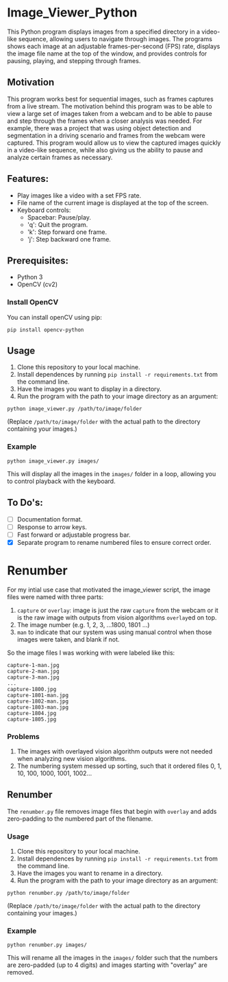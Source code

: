 # Image_Viewer_Python

This Python program displays images from a specified directory in a video-like sequence, allowing users to navigate through images. The programs shows each image at an adjustable frames-per-second (FPS) rate, displays the image file name at the top of the window, and provides controls for pausing, playing, and stepping through frames. 

## Motivation

This program works best for sequential images, such as frames captures from a live stream. The motivation behind this program was to be able to view a large set of images taken from a webcam and to be able to pause and step through the frames when a closer analysis was needed. For example, there was a project that was using object detection and segmentation in a driving scenario and frames from the webcam were captured. This program would allow us to view the captured images quickly in a video-like sequence, while also giving us the ability to pause and analyze certain frames as necessary. 

## Features:

- Play images like a video with a set FPS rate. 
- File name of the current image is displayed at the top of the screen. 
- Keyboard controls:
    - Spacebar: Pause/play.
    - 'q': Quit the program.
    - 'k': Step forward one frame.
    - 'j': Step backward one frame. 

## Prerequisites:

- Python 3
- OpenCV (cv2)

### Install OpenCV

You can install openCV using pip:

```
pip install opencv-python
```

## Usage

1. Clone this repository to your local machine. 
2. Install dependences by running `pip install -r requirements.txt` from the command line.
3. Have the images you want to display in a directory.
4. Run the program with the path to your image directory as an argument:
```
python image_viewer.py /path/to/image/folder
```

(Replace `/path/to/image/folder` with the actual path to the directory containing your images.)

### Example

```
python image_viewer.py images/
```
This will display all the images in the `images/` folder in a loop, allowing you to control playback with the keyboard. 

## To Do's:
 
- [ ] Documentation format.
- [ ] Response to arrow keys. 
- [ ] Fast forward or adjustable progress bar. 
- [x] Separate program to rename numbered files to ensure correct order. 

# Renumber

For my intial use case that motivated the image_viewer script, the image files were named with three parts:

1. `capture` or `overlay`: image is just the raw `capture` from the webcam or it is the raw image with outputs from vision algorithms `overlay`ed on top. 
2. The image number (e.g. 1, 2, 3, ...1800, 1801 ...)
3. `man` to indicate that our system was using manual control when those images were taken, and blank if not. 

So the image files I was working with were labeled like this:

```
capture-1-man.jpg
capture-2-man.jpg
capture-3-man.jpg
...
capture-1800.jpg
capture-1801-man.jpg
capture-1802-man.jpg
capture-1803-man.jpg
capture-1804.jpg
capture-1805.jpg
```

### Problems

1. The images with overlayed vision algorithm outputs were not needed when analyzing new vision algorithms. 
2. The numbering system messed up sorting, such that it ordered files 0, 1, 10, 100, 1000, 1001, 1002...

## Renumber

The `renumber.py` file removes image files that begin with `overlay` and adds zero-padding to the numbered part of the filename. 

### Usage

1. Clone this repository to your local machine. 
2. Install dependences by running `pip install -r requirements.txt` from the command line.
3. Have the images you want to rename in a directory.
4. Run the program with the path to your image directory as an argument:
```
python renumber.py /path/to/image/folder
```

(Replace `/path/to/image/folder` with the actual path to the directory containing your images.)

### Example

```
python renumber.py images/
```
This will rename all the images in the `images/` folder such that the numbers are zero-padded (up to 4 digits) and images starting with "overlay" are removed.  
